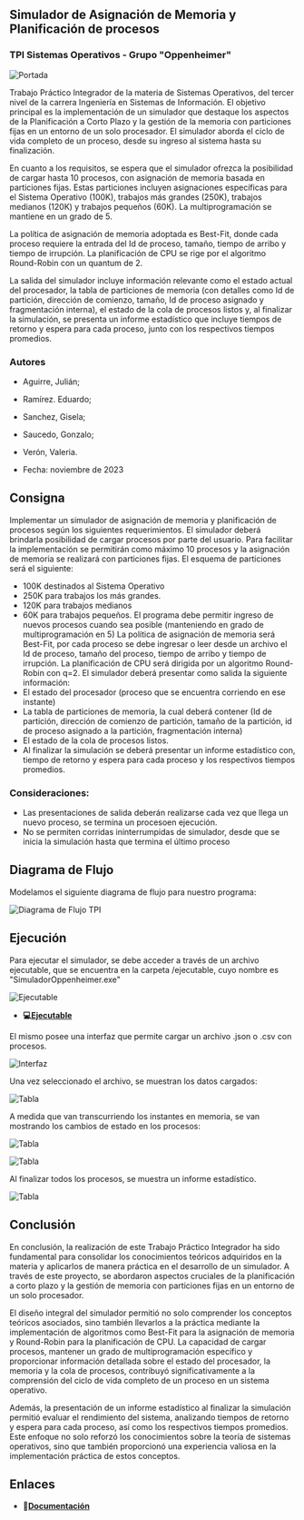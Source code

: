 
## Simulador de Asignación de Memoria y Planificación de procesos
### TPI Sistemas Operativos - Grupo "Oppenheimer"
![Portada](https://raw.githubusercontent.com/Saucedo-Gonzalo/simulador-oppenheimer/master/screenshots/portada.PNG)




Trabajo Práctico Integrador de la materia de Sistemas Operativos, del tercer nivel de la carrera Ingeniería en Sistemas de Información. El objetivo principal es la implementación de un simulador que destaque los aspectos de la Planificación a Corto Plazo y la gestión de la memoria con particiones fijas en un entorno de un solo procesador. El simulador aborda el ciclo de vida completo de un proceso, desde su ingreso al sistema hasta su finalización.

En cuanto a los requisitos, se espera que el simulador ofrezca la posibilidad de cargar hasta 10 procesos, con asignación de memoria basada en particiones fijas. Estas particiones incluyen asignaciones específicas para el Sistema Operativo (100K), trabajos más grandes (250K), trabajos medianos (120K) y trabajos pequeños (60K). La multiprogramación se mantiene en un grado de 5.

La política de asignación de memoria adoptada es Best-Fit, donde cada proceso requiere la entrada del Id de proceso, tamaño, tiempo de arribo y tiempo de irrupción. La planificación de CPU se rige por el algoritmo Round-Robin con un quantum de 2.

La salida del simulador incluye información relevante como el estado actual del procesador, la tabla de particiones de memoria (con detalles como Id de partición, dirección de comienzo, tamaño, Id de proceso asignado y fragmentación interna), el estado de la cola de procesos listos y, al finalizar la simulación, se presenta un informe estadístico que incluye tiempos de retorno y espera para cada proceso, junto con los respectivos tiempos promedios.

### Autores

- Aguirre, Julián;
- Ramírez. Eduardo;
- Sanchez,  Gisela;
- Saucedo, Gonzalo;
- Verón, Valeria.


- Fecha: noviembre de 2023

## Consigna
Implementar un simulador de asignación de memoria y planificación de procesos según los siguientes
requerimientos.
El simulador deberá brindarla posibilidad de cargar procesos por parte del usuario. Para facilitar la implementación
se permitirán como máximo 10 procesos y la asignación de memoria se realizará con particiones fijas. El esquema
de particiones será el siguiente:
- 100K destinados al Sistema Operativo
- 250K para trabajos los más grandes.
- 120K para trabajos medianos
- 60K para trabajos pequeños.
El programa debe permitir ingreso de nuevos procesos cuando sea posible (manteniendo en grado de
multiprogramación en 5) La política de asignación de memoria será Best-Fit, por cada proceso se debe ingresar o
leer desde un archivo el Id de proceso, tamaño del proceso, tiempo de arribo y tiempo de irrupción. La
planificación de CPU será dirigida por un algoritmo Round-Robin con q=2.
El simulador deberá presentar como salida la siguiente información:
- El estado del procesador (proceso que se encuentra corriendo en ese instante)
- La tabla de particiones de memoria, la cual deberá contener (Id de partición, dirección de comienzo de partición, tamaño de la partición, id de proceso asignado a la partición, fragmentación interna)
- El estado de la cola de procesos listos.
- Al finalizar la simulación se deberá presentar un informe estadístico con, tiempo de retorno y espera para cada proceso y los respectivos tiempos promedios.
### Consideraciones:
- Las presentaciones de salida deberán realizarse cada vez que llega un nuevo proceso, se termina un procesoen ejecución.
- No se permiten corridas ininterrumpidas de simulador, desde que se inicia la simulación hasta que termina el último proceso

## Diagrama de Flujo

Modelamos el siguiente diagrama de flujo para nuestro programa:

![Diagrama de Flujo TPI](https://raw.githubusercontent.com/Saucedo-Gonzalo/simulador-oppenheimer/master/docs/DiagFlujo.png)

## Ejecución

Para ejecutar el simulador, se debe acceder a través de un archivo ejecutable, que se encuentra en la carpeta /ejecutable, cuyo nombre es "SimuladorOppenheimer.exe"

![Ejecutable](https://raw.githubusercontent.com/Saucedo-Gonzalo/simulador-oppenheimer/master/screenshots/0.PNG)


- **💻[Ejecutable](https://github.com/Saucedo-Gonzalo/simulador-oppenheimer/tree/main/ejecutable)**


El mismo posee una interfaz que permite cargar un archivo .json o .csv con procesos.

![Interfaz](https://raw.githubusercontent.com/Saucedo-Gonzalo/simulador-oppenheimer/master/screenshots/1.PNG)

Una vez seleccionado el archivo, se muestran los datos cargados:

![Tabla](https://raw.githubusercontent.com/Saucedo-Gonzalo/simulador-oppenheimer/master/screenshots/2.PNG)


A medida que van transcurriendo los instantes en memoria, se van mostrando los cambios de estado en los procesos:

![Tabla](https://raw.githubusercontent.com/Saucedo-Gonzalo/simulador-oppenheimer/master/screenshots/3.PNG)

![Tabla](https://raw.githubusercontent.com/Saucedo-Gonzalo/simulador-oppenheimer/master/screenshots/4.PNG)

Al finalizar todos los procesos, se muestra un informe estadístico.

![Tabla](https://raw.githubusercontent.com/Saucedo-Gonzalo/simulador-oppenheimer/master/screenshots/5.PNG)

## Conclusión
En conclusión, la realización de este Trabajo Práctico Integrador ha sido fundamental para consolidar los conocimientos teóricos adquiridos en la materia y aplicarlos de manera práctica en el desarrollo de un simulador. A través de este proyecto, se abordaron aspectos cruciales de la planificación a corto plazo y la gestión de memoria con particiones fijas en un entorno de un solo procesador.

El diseño integral del simulador permitió no solo comprender los conceptos teóricos asociados, sino también llevarlos a la práctica mediante la implementación de algoritmos como Best-Fit para la asignación de memoria y Round-Robin para la planificación de CPU. La capacidad de cargar procesos, mantener un grado de multiprogramación específico y proporcionar información detallada sobre el estado del procesador, la memoria y la cola de procesos, contribuyó significativamente a la comprensión del ciclo de vida completo de un proceso en un sistema operativo.

Además, la presentación de un informe estadístico al finalizar la simulación permitió evaluar el rendimiento del sistema, analizando tiempos de retorno y espera para cada proceso, así como los respectivos tiempos promedios. Este enfoque no solo reforzó los conocimientos sobre la teoría de sistemas operativos, sino que también proporcionó una experiencia valiosa en la implementación práctica de estos conceptos.

## Enlaces


- **🔗[Documentación](https://github.com/Saucedo-Gonzalo/simulador-oppenheimer/blob/main/docs/TPISO-Oppenheimer.pdf)**

